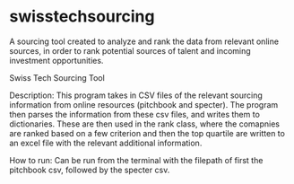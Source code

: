 # swisstechsourcing
A sourcing tool created to analyze and rank the data from relevant online sources, in order to rank potential sources of talent and incoming investment opportunities.

Swiss Tech Sourcing Tool 

Description: 
This program takes in CSV files of the relevant sourcing information from online resources (pitchbook and specter). The program then parses
the information from these csv files, and writes them to dictionaries. These are then used in the rank class, where the comapnies are
ranked based on a few criterion and then the top quartile are written to an excel file with the relevant additional information. 

How to run: 
Can be run from the terminal with the filepath of first the pitchbook csv, followed by the specter csv. 
